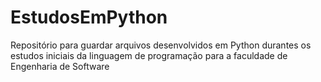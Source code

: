# EstudosEmPython
Repositório para guardar arquivos desenvolvidos em Python durantes os estudos iniciais da linguagem de programação para a faculdade de Engenharia de Software
